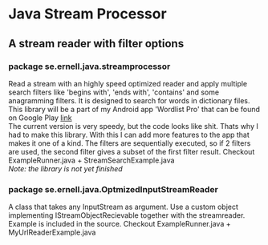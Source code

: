 # Java Stream Processor
## A stream reader with filter options

### package se.ernell.java.streamprocessor
Read a stream with an highly speed optimized reader and apply 
multiple search filters like 'begins with', 'ends with', 'contains' 
and some anagramming filters. It is designed to search for words in 
dictionary files.
This library will be a part of my Android app 'Wordlist Pro' that 
can be found on Google Play <a target="_blank" href="http://play.google.com/store/apps/details?id=com.ernell.wordpro">link</a><br>
The current version is very speedy, but the code looks like shit.
Thats why I had to make this library. With this I can add more features
to the app that makes it one of a kind.
The filters are sequentially executed, so if 2 filters are used, the 
second filter gives a subset of the first filter result.
Checkout ExampleRunner.java + StreamSearchExample.java<br>
<i>Note: the library is not yet finished</i>

### package se.ernell.java.OptmizedInputStreamReader
A class that takes any InputStream as argument.
Use a custom object implementing IStreamObjectRecievable together with 
the streamreader. Example is included in the source.
Checkout ExampleRunner.java + MyUrlReaderExample.java

